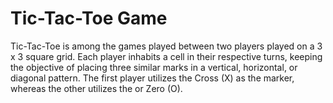 # Tic-Tac-Toe Game

Tic-Tac-Toe is among the games played between two players played on a 3 x 3 square grid. Each player inhabits a cell in their respective turns, keeping the objective of placing three similar marks in a vertical, horizontal, or diagonal pattern. The first player utilizes the Cross (X) as the marker, whereas the other utilizes the or Zero (O).
